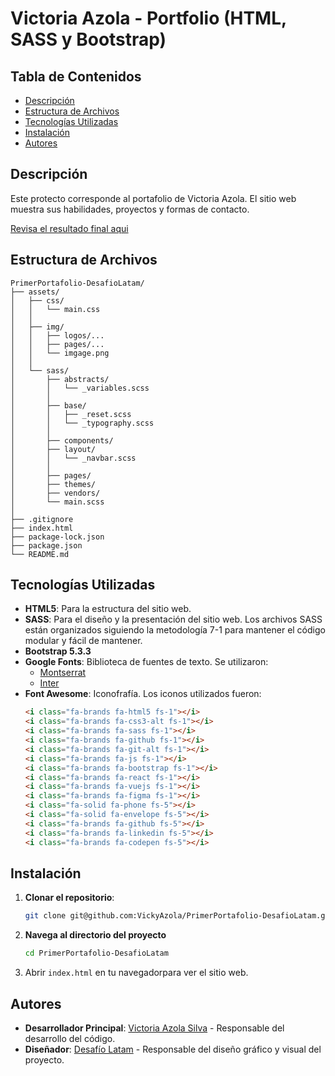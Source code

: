 # Victoria Azola - Portfolio (HTML, SASS y Bootstrap)

## Tabla de Contenidos

- [Descripción](#descripción)
- [Estructura de Archivos](#estructura-de-archivos)
- [Tecnologías Utilizadas](#tecnologías-utilizadas)
- [Instalación](#instalación)
- [Autores](#autores)

## Descripción

Este protecto corresponde al portafolio de Victoria Azola.
El sitio web muestra sus habilidades, proyectos y formas de contacto.

[Revisa el resultado final aqui](https://vickyazola.github.io/PrimerPortafolio-DesafioLatam/)

## Estructura de Archivos

```plaintext
PrimerPortafolio-DesafioLatam/
├── assets/
│   ├── css/
│   │   └── main.css
│   │
│   ├── img/
│   │   ├── logos/...
│   │   ├── pages/...
│   │   └── imgage.png
│   │    
│   └── sass/
│       ├── abstracts/
│       │   └── _variables.scss
│       │ 
│       ├── base/
│       │   ├── _reset.scss
│       │   └── _typography.scss
│       │ 
│       ├── components/
│       ├── layout/
│       │   └── _navbar.scss
│       │ 
│       ├── pages/
│       ├── themes/
│       ├── vendors/
│       └── main.scss
│
├── .gitignore
├── index.html
├── package-lock.json
├── package.json
└── README.md
```

## Tecnologías Utilizadas

- **HTML5**: Para la estructura del sitio web.
- **SASS**: Para el diseño y la presentación del sitio web. Los archivos SASS están organizados siguiendo la metodología 7-1 para mantener el código modular y fácil de mantener.
- **Bootstrap 5.3.3**
- **Google Fonts**: Biblioteca de fuentes de texto. Se utilizaron:
  - [Montserrat](https://fonts.google.com/specimen/Montserrat?query=mon)
  - [Inter](https://fonts.google.com/specimen/Inter?query=inter)
- **Font Awesome**: Iconofrafía. Los iconos utilizados fueron:
  ```html
  <i class="fa-brands fa-html5 fs-1"></i>
  <i class="fa-brands fa-css3-alt fs-1"></i>
  <i class="fa-brands fa-sass fs-1"></i>
  <i class="fa-brands fa-github fs-1"></i>
  <i class="fa-brands fa-git-alt fs-1"></i>
  <i class="fa-brands fa-js fs-1"></i>
  <i class="fa-brands fa-bootstrap fs-1"></i>
  <i class="fa-brands fa-react fs-1"></i>
  <i class="fa-brands fa-vuejs fs-1"></i>
  <i class="fa-brands fa-figma fs-1"></i>
  <i class="fa-solid fa-phone fs-5"></i>
  <i class="fa-solid fa-envelope fs-5"></i>
  <i class="fa-brands fa-github fs-5"></i>
  <i class="fa-brands fa-linkedin fs-5"></i>
  <i class="fa-brands fa-codepen fs-5"></i>
  ```

## Instalación

1. **Clonar el repositorio**:
   
    ```bash
    git clone git@github.com:VickyAzola/PrimerPortafolio-DesafioLatam.git
    ```
    
2. **Navega al directorio del proyecto**
   
    ```bash
    cd PrimerPortafolio-DesafioLatam
    ```
   
3. Abrir `index.html` en tu navegadorpara ver el sitio web.

## Autores

- **Desarrollador Principal**: [Victoria Azola Silva](https://github.com/VickyAzola) - Responsable del desarrollo del código.
- **Diseñador**: [Desafío Latam](https://desafiolatam.com/admision/?utm_term=desafio%20latam&utm_campaign=Brand&utm_source=adwords&utm_medium=ppc&hsa_acc=1239562006&hsa_cam=16998643182&hsa_grp=136655824715&hsa_ad=596057942540&hsa_src=g&hsa_tgt=kwd-340546658839&hsa_kw=desafio%20latam&hsa_mt=b&hsa_net=adwords&hsa_ver=3&gad_source=1&gclid=CjwKCAjwvvmzBhA2EiwAtHVrbzEJGJPqUuTuFDuNIFtSh4eKqGXcLXmCO9u12vwlU553fGXV93Q5zxoCGmEQAvD_BwE) - Responsable del diseño gráfico y visual del proyecto.
